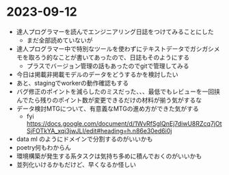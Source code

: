 # 2023-09-12

* 達人プログラマーを読んでエンジニアリング日誌をつけてみることにした
  * まだ全部読めていないが
* 達人プログラマー中で特別なツールを使わずにテキストデータでガシガシメモを取ろう的なことが書いてあったので、日誌もそのようにする
  * プラスでバージョン管理の話もあったのでgitで管理してみる
* 今日は掲載非掲載モデルのデータをどうするかを検討したい
* あと、stagingでworkerの動作確認もする
* バグ修正のポイントを減らしたのミスだった、、、最低でもレビューを一回挟んでたら残りのポイント数が変更できるだけの材料が揃う気がするな
* データ検討MTGについて、有意義なMTGの進め方ができた気がする
  * fyi https://docs.google.com/document/d/1WvRfSglQnEj7diwU8RZcq7jOtSjFOTkYA_xqi3jwJLI/edit#heading=h.n86e30ed6i0j
* data ml のようにドメインで分割するのがいいかも
* poetry何もわからん
* 環境構築が発生する系タスクは気持ち多めに積んでおくのがいいかも
* 並列化いけるかもだけど、早くなるか怪しい